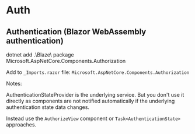 # Auth

## Authentication (Blazor WebAssembly authentication)

dotnet add .\Blaze\ package Microsoft.AspNetCore.Components.Authorization

Add to `_Imports.razor` file:
`Microsoft.AspNetCore.Components.Authorization`

Notes:

AuthenticationStateProvider is the underlying service.
But you don't use it directly as components are not notified automatically if the underlying authentication state data changes.

Instead use the `AuthorizeView` component or `Task<AuthenticationState>` approaches.